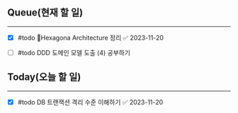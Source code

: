 ## Queue(현재 할 일)
---   
- [x] #todo Hexagona Architecture 정리 ✅ 2023-11-20
- [ ] #todo DDD 도메인 모델 도출 (4) 공부하기


## Today(오늘 할 일)
---   
- [x] #todo DB 트랜잭션 격리 수준 이해하기 ✅ 2023-11-20
